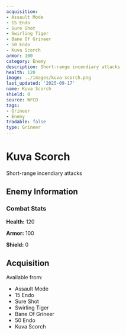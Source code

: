 ```yaml
---
acquisition:
- Assault Mode
- 15 Endo
- Sure Shot
- Swirling Tiger
- Bane Of Grineer
- 50 Endo
- Kuva Scorch
armor: 100
category: Enemy
description: Short-range incendiary attacks
health: 120
image: ../images/kuva-scorch.png
last_updated: '2025-09-17'
name: Kuva Scorch
shield: 0
source: WFCD
tags:
- Grineer
- Enemy
tradable: false
type: Grineer
---
```


# Kuva Scorch

Short-range incendiary attacks

## Enemy Information

### Combat Stats

**Health:** 120

**Armor:** 100

**Shield:** 0

## Acquisition

Available from:
- Assault Mode
- 15 Endo
- Sure Shot
- Swirling Tiger
- Bane Of Grineer
- 50 Endo
- Kuva Scorch


